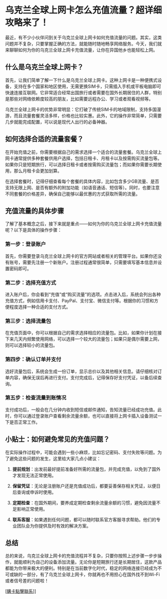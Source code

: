 # 乌克兰全球上网卡怎么充值流量？超详细攻略来了！

最近，有不少小伙伴问到关于乌克兰全球上网卡如何充值流量的问题。其实，这类问题并不复杂，只要掌握正确的方法，就能随时随地畅享网络服务。今天，我们就来聊聊如何为你的乌克兰全球上网卡充值流量，让你在异国他乡也能轻松上网。

## 什么是乌克兰全球上网卡？

首先，让我们简单了解一下什么是乌克兰全球上网卡。这种上网卡是一种便携式设备，支持在多个国家和地区使用，无需更换SIM卡，只需插入手机或平板电脑即可快速连接互联网。它非常适合经常出国旅行或者需要在国外长期居住的人群，特别是那些对网络依赖度较高的朋友，比如需要远程办公、学习或者观看视频等。

乌克兰全球上网卡的优势非常明显：它打破了传统SIM卡的地域限制，支持多国漫游，而且流量套餐灵活多样，价格也比较实惠。此外，它的操作非常简单，只需要几步就能完成配置，可以说是现代人出行的必备神器。

## 如何选择合适的流量套餐？

在开始充值之前，你需要根据自己的需求选择一个适合的流量套餐。乌克兰全球上网卡通常提供多种套餐供用户选择，包括日租卡、月租卡以及按需购买流量包等。如果你只是短期旅行，可以选择日租卡或者按需购买流量包；而如果你需要长期使用，那么月租卡会更加划算。

在选择套餐时，记得仔细查看每个套餐的具体内容，比如包含多少GB流量、是否支持无限上网、是否有额外的附加功能（如语音通话、短信等）。同时，也要注意不同套餐的价格差异，确保自己能够以最优惠的方式获取所需的流量。

## 充值流量的具体步骤

了解了基本概念之后，接下来就是重点——如何为你的乌克兰全球上网卡充值流量呢？以下是具体的操作步骤：

### 第一步：登录账户
首先，你需要登录乌克兰全球上网卡的官方网站或者相关的管理平台。如果你还没有账号，需要先注册一个新账户。注册过程通常很简单，只需要填写基本信息并设置密码即可。

### 第二步：选择充值方式
进入账户后，你会看到“充值”或“购买流量”的选项。点击进入后，系统会列出各种充值方式，例如信用卡支付、PayPal、支付宝、微信支付等。根据你的习惯和方便程度选择一种合适的支付方式。

### 第三步：选择流量包
在充值页面中，你可以根据自己的需求选择相应的流量包。比如，如果你计划在接下来几天内频繁使用网络，可以选择一个较大的流量包；如果只是偶尔需要上网，则可以选择较小的流量包。

### 第四步：确认订单并支付
选好流量包后，系统会生成一份订单，显示总价以及其他相关信息。请仔细核对订单内容，确保无误后再进行支付。支付完成后，记得保存好支付凭证，以备后续查询。

### 第五步：检查流量到账情况
支付成功后，一般会在几分钟内收到短信或邮件通知，告知流量已经成功充值。此时，你可以通过登录账户查看剩余流量余额，也可以直接将上网卡插入设备测试一下是否正常工作。

## 小贴士：如何避免常见的充值问题？

在实际操作过程中，可能会遇到一些小麻烦，比如忘记密码、支付失败等问题。为了避免这些问题的发生，这里给大家几点小建议：

1. **提前规划**：出发前最好提前准备好所需的流量包，并完成充值，以免到了国外才发现无法正常使用。
   
2. **保留凭证**：无论是注册账户还是充值成功后，都要妥善保存相关凭证，以便日后查询或申诉时使用。

3. **定期检查**：在国外期间，要养成定期检查剩余流量余额的习惯，避免因流量不足影响正常使用。

4. **联系客服**：如果遇到任何问题，都可以随时联系官方客服寻求帮助。他们的专业团队会为你提供及时有效的解决方案。

## 总结

总的来说，乌克兰全球上网卡的充值流程并不复杂，只要你按照上述步骤一步步操作，就能顺利为自己的设备添加流量。无论你是短期旅行还是长期居住，这款产品都能为你带来极大的便利。特别是在当前数字化时代，稳定的网络连接已经成为不可或缺的一部分，有了乌克兰全球上网卡，你就再也不用担心在国外找不到Wi-Fi或者信号差的问题啦！

[[購卡點擊聯系](https://t.me/s/esim1088)]]